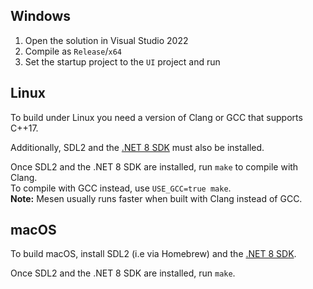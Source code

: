 ## Windows

1) Open the solution in Visual Studio 2022
2) Compile as `Release`/`x64`
3) Set the startup project to the `UI` project and run

## Linux

To build under Linux you need a version of Clang or GCC that supports C++17.  

Additionally, SDL2 and the [.NET 8 SDK](https://learn.microsoft.com/en-us/dotnet/core/install/linux) must also be installed.

Once SDL2 and the .NET 8 SDK are installed, run `make` to compile with Clang.  
To compile with GCC instead, use `USE_GCC=true make`.  
**Note:** Mesen usually runs faster when built with Clang instead of GCC.


## macOS

To build macOS, install SDL2 (i.e via Homebrew) and the [.NET 8 SDK](https://dotnet.microsoft.com/en-us/download/dotnet/8.0).  

Once SDL2 and the .NET 8 SDK are installed, run `make`.